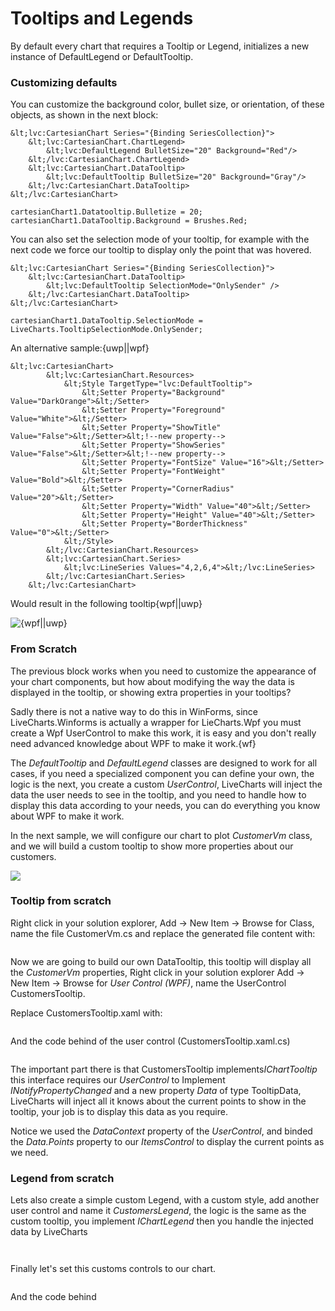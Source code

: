 # Tooltips and Legends

By default every chart that requires a Tooltip or Legend, initializes a new instance of
<a ng-href="/App/documentation/beta/{{sms.platfom}}/LiveCharts-Wpf-DefaultLegend">DefaultLegend</a>  or
<a ng-href="/App/documentation/beta/{{sms.platfom}}/LiveCharts-Wpf-DefaultTooltip">DefaultTooltip</a>.

### Customizing defaults

You can customize the background color, bullet size, or orientation, of these objects, as shown in the next block:

```{uwp||wpf}
&lt;lvc:CartesianChart Series="{Binding SeriesCollection}">
    &lt;lvc:CartesianChart.ChartLegend>
        &lt;lvc:DefaultLegend BulletSize="20" Background="Red"/>
    &lt;/lvc:CartesianChart.ChartLegend>
    &lt;lvc:CartesianChart.DataTooltip>
        &lt;lvc:DefaultTooltip BulletSize="20" Background="Gray"/>
    &lt;/lvc:CartesianChart.DataTooltip>
&lt;/lvc:CartesianChart>
```

```{wf}
cartesianChart1.Datatooltip.Bulletize = 20;
cartesianChart1.DataTooltip.Background = Brushes.Red;
```

You can also set the selection mode of your tooltip, for example with the next code we force our tooltip to display only the point that was hovered.

```{wpf||uwp}
&lt;lvc:CartesianChart Series="{Binding SeriesCollection}">
    &lt;lvc:CartesianChart.DataTooltip>
        &lt;lvc:DefaultTooltip SelectionMode="OnlySender" />
    &lt;/lvc:CartesianChart.DataTooltip>
&lt;/lvc:CartesianChart>
```

```{wf}
cartesianChart1.DataTooltip.SelectionMode = LiveCharts.TooltipSelectionMode.OnlySender;
```

An alternative sample:{uwp||wpf}

```{uwp||wpf}
&lt;lvc:CartesianChart>
        &lt;lvc:CartesianChart.Resources>
            &lt;Style TargetType="lvc:DefaultTooltip">
                &lt;Setter Property="Background" Value="DarkOrange">&lt;/Setter>
                &lt;Setter Property="Foreground" Value="White">&lt;/Setter>
                &lt;Setter Property="ShowTitle" Value="False">&lt;/Setter>&lt;!--new property-->
                &lt;Setter Property="ShowSeries" Value="False">&lt;/Setter>&lt;!--new property-->
                &lt;Setter Property="FontSize" Value="16">&lt;/Setter>
                &lt;Setter Property="FontWeight" Value="Bold">&lt;/Setter>
                &lt;Setter Property="CornerRadius" Value="20">&lt;/Setter>
                &lt;Setter Property="Width" Value="40">&lt;/Setter>
                &lt;Setter Property="Height" Value="40">&lt;/Setter>
                &lt;Setter Property="BorderThickness" Value="0">&lt;/Setter>
            &lt;/Style>
        &lt;/lvc:CartesianChart.Resources>
        &lt;lvc:CartesianChart.Series>
            &lt;lvc:LineSeries Values="4,2,6,4">&lt;/lvc:LineSeries>
        &lt;/lvc:CartesianChart.Series>
    &lt;/lvc:CartesianChart>
```

Would result in the following tooltip{wpf||uwp}

![{wpf||uwp}](https://raw.githubusercontent.com/Live-Charts/WebSiteDocs/master/v1/Resources/customtooltip.gif)

### From Scratch

The previous block works when you need to customize the appearance of your chart components, but how about modifying the way the data is displayed in the tooltip, or showing extra properties in your tooltips?

Sadly there is not a native way to do this in WinForms, since LiveCharts.Winforms is actually a wrapper for LieCharts.Wpf you must create a Wpf UserControl to make this work, it is easy and you don't really need advanced knowledge about WPF to make it work.{wf}

The *DefaultTooltip* and *DefaultLegend* classes are designed to work for all cases, if you need a specialized component you can define your own, the logic is the next, you create a custom *UserControl*, LiveCharts will inject the data the user needs to see in the tooltip, and you need to handle how to display this data according to your needs, you can do everything you know about WPF to make it work.

In the next sample, we will configure our chart to plot *CustomerVm* class, and we will build a custom tooltip to show more properties about our customers.

![](https://raw.githubusercontent.com/Live-Charts/WebSiteDocs/master/v1/Resources/Customizing%20Tooltips.jpg)

### Tooltip from scratch

<pulled ></pulled>

Right click in your solution explorer, Add -> New Item -> Browse for Class, name the file CustomerVm.cs and replace the generated file content with:

```{!https://raw.githubusercontent.com/beto-rodriguez/Live-Charts/master/Examples/Wpf/CartesianChart/CustomTooltipAndLegend/CustomerVM.cs}

```

Now we are going to build our own DataTooltip, this tooltip will display all the *CustomerVm* properties, Right click in your solution explorer Add -> New Item -> Browse for *User Control (WPF)*, name the UserControl CustomersTooltip.

Replace CustomersTooltip.xaml with:

```{!https://raw.githubusercontent.com/beto-rodriguez/Live-Charts/master/Examples/Wpf/CartesianChart/CustomTooltipAndLegend/CustomersTooltip.xaml}

```

And the code behind of the user control (CustomersTooltip.xaml.cs)

```{!https://raw.githubusercontent.com/beto-rodriguez/Live-Charts/master/Examples/Wpf/CartesianChart/CustomTooltipAndLegend/CustomersTooltip.xaml.cs}

```

The important part there is that CustomersTooltip implements*IChartTooltip* this interface requires our *UserControl* to Implement *INotifyPropertyChanged* and a new property *Data* of type <a ng-href="/App/documentation/beta/{{sms-platform}}/LiveCharts-Wpf-TooltipData">TooltipData</a>, LiveCharts will inject all it knows about the current points to show in the tooltip, your job is to display this data as you require.

Notice we used the *DataContext* property of the *UserControl*, and binded the *Data.Points* property to our *ItemsControl* to display the current points as we need.

### Legend from scratch

Lets also create a simple custom Legend, with a custom style, add another user control and name it *CustomersLegend*, the logic is the same as the custom tooltip, you implement *IChartLegend* then you handle the injected data by LiveCharts

<pulled ></pulled>

```{!https://raw.githubusercontent.com/beto-rodriguez/Live-Charts/master/Examples/Wpf/CartesianChart/CustomTooltipAndLegend/CustomersLegend.xaml}

```

```{!https://raw.githubusercontent.com/beto-rodriguez/Live-Charts/master/Examples/Wpf/CartesianChart/CustomTooltipAndLegend/CustomersLegend.xaml.cs}

```

Finally let's set this customs controls to our chart.

```{!https://raw.githubusercontent.com/beto-rodriguez/Live-Charts/master/Examples/Wpf/CartesianChart/CustomTooltipAndLegend/CustomTooltipAndLegendExample.xaml}

```

And the code behind

```{!https://raw.githubusercontent.com/beto-rodriguez/Live-Charts/master/Examples/Wpf/CartesianChart/CustomTooltipAndLegend/CustomTooltipAndLegendExample.xaml.cs}

```

